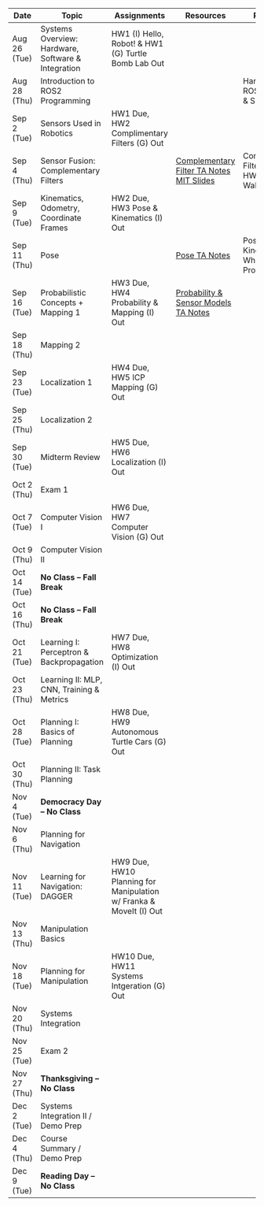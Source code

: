| Date       | Topic                                           | Assignments                        | Resources | Recitation |
|------------|------------------------------------------------|------------------------------------|-----------|------------|
| Aug 26 (Tue) | Systems Overview: Hardware, Software & Integration | HW1 (I) Hello, Robot! & HW1 (G) Turtle Bomb Lab Out |  |  |
| Aug 28 (Thu) | Introduction to ROS2 Programming               |                                    |  | Hands-On w/ ROS Publishers & Subscribers |
| Sep 2 (Tue)  | Sensors Used in Robotics                       | HW1 Due, HW2 Complimentary Filters (G) Out  |  |  |
| Sep 4 (Thu)  | Sensor Fusion: Complementary Filters           |                                    | [Complementary Filter TA Notes](https://drive.google.com/file/d/1mUZHIWnpcGpnRSVbRb3KgH6O4fEun9Gc/view?usp=sharing) [MIT Slides](https://drive.google.com/file/d/0B9rLLz1XQKmaLVJLSkRwMTU0b0E/view?resourcekey=0-oUq7ThstZRP9gGOzXQz9ZA) | Complementary Filters Review & HW Walkthrough |
| Sep 9 (Tue)  | Kinematics, Odometry, Coordinate Frames        | HW2 Due, HW3 Pose & Kinematics (I) Out |  |  |
| Sep 11 (Thu) | Pose                                           |                                    | [Pose TA Notes](https://drive.google.com/file/d/1BnIqnIGjuGM7NvUtovY6RNhuKWtVqlhf/view?usp=sharing) | Pose & Kinematics Whiteboard Problems |
| Sep 16 (Tue) | Probabilistic Concepts + Mapping 1             | HW3 Due, HW4 Probability & Mapping (I) Out | [Probability & Sensor Models TA Notes](https://drive.google.com/file/d/1gBJaunl9R5NOulfjdcsoFRSLSqKdhUEZ/view?usp=sharing) |  |
| Sep 18 (Thu) | Mapping 2                                      |                                    |  |  |
| Sep 23 (Tue) | Localization 1                                 | HW4 Due, HW5 ICP Mapping (G) Out   |  |  |
| Sep 25 (Thu) | Localization 2                                 |                                    |  |  |
| Sep 30 (Tue) | Midterm Review                                 | HW5 Due, HW6 Localization (I) Out  |  |  |
| Oct 2 (Thu)  | Exam 1                                         |                                    |  |  |
| Oct 7 (Tue)  | Computer Vision I                              | HW6 Due, HW7 Computer Vision (G) Out |  |  |
| Oct 9 (Thu)  | Computer Vision II                             |                                    |  |  |
| Oct 14 (Tue) | **No Class – Fall Break**                      |                                    |  |  |
| Oct 16 (Thu) | **No Class – Fall Break**                      |                                    |  |  |
| Oct 21 (Tue) | Learning I: Perceptron & Backpropagation       | HW7 Due, HW8 Optimization (I) Out  |  |  |
| Oct 23 (Thu) | Learning II: MLP, CNN, Training & Metrics      |                                    |  |  |
| Oct 28 (Tue) | Planning I: Basics of Planning                 | HW8 Due, HW9 Autonomous Turtle Cars (G) Out |  |  |
| Oct 30 (Thu) | Planning II: Task Planning                     |                                    |  |  |
| Nov 4 (Tue)  | **Democracy Day – No Class**                   |                                    |  |  |
| Nov 6 (Thu)  | Planning for Navigation                        |                                    |  |  |
| Nov 11 (Tue) | Learning for Navigation: DAGGER                | HW9 Due, HW10 Planning for Manipulation w/ Franka & MoveIt (I) Out |  |  |
| Nov 13 (Thu) | Manipulation Basics                            |                                    |  |  |
| Nov 18 (Tue) | Planning for Manipulation                      | HW10 Due, HW11 Systems Intgeration (G) Out |  |  |
| Nov 20 (Thu) | Systems Integration                            |                                    |  |  |
| Nov 25 (Tue) | Exam 2                                         |                                    |  |  |
| Nov 27 (Thu) | **Thanksgiving – No Class**                    |                                    |  |  |
| Dec 2 (Tue)  | Systems Integration II / Demo Prep             |                                    |  |  |
| Dec 4 (Thu)  | Course Summary / Demo Prep                     |                                    |  |  |
| Dec 9 (Tue)  | **Reading Day – No Class**                     |                                    |  |  |
